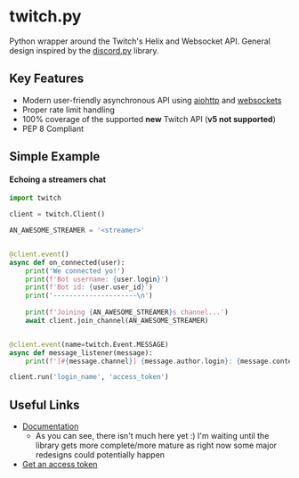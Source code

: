# twitch.py
Python wrapper around the Twitch's Helix and Websocket API. General
design inspired by the [discord.py](https://github.com/Rapptz/discord.py/) library.

## Key Features

- Modern user-friendly asynchronous API using [aiohttp](https://aiohttp.readthedocs.io/en/stable/) and [websockets](https://websockets.readthedocs.io/en/stable/)
- Proper rate limit handling
- 100% coverage of the supported **new** Twitch API (**v5 not supported**)
- PEP 8 Compliant

## Simple Example
#### Echoing a streamers chat
```python
import twitch

client = twitch.Client()

AN_AWESOME_STREAMER = '<streamer>'


@client.event()
async def on_connected(user):
    print('We connected yo!')
    print(f'Bot username: {user.login}')
    print(f'Bot id: {user.user_id}')
    print('---------------------\n')
    
    print(f'Joining {AN_AWESOME_STREAMER}s channel...')
    await client.join_channel(AN_AWESOME_STREAMER)


@client.event(name=twitch.Event.MESSAGE)
async def message_listener(message):
    print(f'[#{message.channel}] {message.author.login}: {message.content}')

client.run('login_name', 'access_token')
```

## Useful Links

- [Documentation](https://twitchpi.readthedocs.io/en/latest/)
    - As you can see, there isn't much here yet :) I'm waiting until the library gets more complete/more mature as right now some major redesigns could potentially happen
- [Get an access token](https://twitchapps.com/tmi/)
